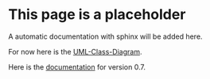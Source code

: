 # This page is a placeholder

A automatic documentation with sphinx will be added here.

For now here is the [UML-Class-Diagram](GUI-System.class.violet.html).

Here is the [documentation](0.7/index.html) for version 0.7.
